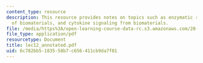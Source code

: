```yaml
---
content_type: resource
description: This resource provides notes on topics such as enzymatic recognition
  of biomaterials, and cytokine signaling from biomaterials.
file: /media/https%3A/open-learning-course-data-rc.s3.amazonaws.com/20-462j-molecular-principles-of-biomaterials-spring-2006/6c782bb5183558b7c656411cb9da7f01_lec12_annotated.pdf
file_type: application/pdf
resourcetype: Document
title: lec12_annotated.pdf
uid: 6c782bb5-1835-58b7-c656-411cb9da7f01
---
```

